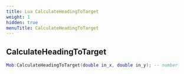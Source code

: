 ```yaml
---
title: Lua CalculateHeadingToTarget
weight: 1
hidden: true
menuTitle: CalculateHeadingToTarget
---
```

## CalculateHeadingToTarget
```lua
Mob:CalculateHeadingToTarget(double in_x, double in_y); -- number
```